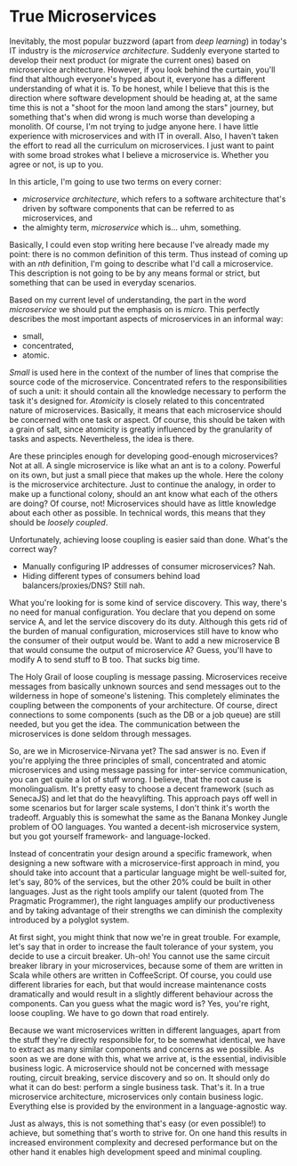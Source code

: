 # True Microservices

Inevitably, the most popular buzzword (apart from *deep learning*) in today's IT industry is the *microservice architecture*. Suddenly everyone started to develop their next product (or migrate the current ones) based on microservice architecture. However, if you look behind the curtain, you'll find that although everyone's hyped about it, everyone has a different understanding of what it is. To be honest, while I believe that this is the direction where software development should be heading at, at the same time this is not a "shoot for the moon land among the stars" journey, but something that's when did wrong is much worse than developing a monolith. Of course, I'm not trying to judge anyone here. I have little experience with microservices and with IT in overall. Also, I haven't taken the effort to read all the curriculum on microservices. I just want to paint with some broad strokes what I believe a microservice is. Whether you agree or not, is up to you.

In this article, I'm going to use two terms on every corner: 

  * *microservice architecture*, which refers to a software architecture that's driven by software components that can be referred to as microservices, and
  * the almighty term, *microservice* which is... uhm, something. 
  
Basically, I could even stop writing here because I've already made my point: there is no common definition of this term. Thus instead of coming up with an *nth* definition, I'm going to describe what I'd call a microservice. This description is not going to be by any means formal or strict, but something that can be used in everyday scenarios.

Based on my current level of understanding, the part in the word *microservice* we should put the emphasis on is *micro*. This perfectly describes the most important aspects of microservices in an informal way: 

  * small,
  * concentrated,
  * atomic.

*Small* is used here in the context of the number of lines that comprise the source code of the microservice. Concentrated refers to the responsibilities of such a unit: it should contain all the knowledge necessary to perform the task it's designed for. *Atomicity* is closely related to this concentrated nature of microservices. Basically, it means that each microservice should be concerned with one task or aspect. Of course, this should be taken with a grain of salt, since atomicity is greatly influenced by the granularity of tasks and aspects. Nevertheless, the idea is there.

Are these principles enough for developing good-enough microservices? Not at all. A single microservice is like what an ant is to a colony. Powerful on its own, but just a small piece that makes up the whole. Here the colony is the microservice architecture. Just to continue the analogy, in order to make up a functional colony, should an ant know what each of the others are doing? Of course, not! Microservices should have as little knowledge about each other as possible. In technical words, this means that they should be *loosely coupled*. 

Unfortunately, achieving loose coupling is easier said than done. What's the correct way? 
 
  * Manually configuring IP addresses of consumer microservices? Nah. 
  * Hiding different types of consumers behind load balancers/proxies/DNS? Still nah. 

What you're looking for is some kind of service discovery. This way, there's no need for manual configuration. You declare that you depend on some service A, and let the service discovery do its duty. Although this gets rid of the burden of manual configuration, microservices still have to know who the consumer of their output would be. Want to add a new microservice B that would consume the output of microservice A? Guess, you'll have to modify A to send stuff to B too. That sucks big time.

The Holy Grail of loose coupling is message passing. Microservices receive messages from basically unknown sources and send messages out to the wilderness in hope of someone's listening. This completely eliminates the coupling between the components of your architecture. Of course, direct connections to some components (such as the DB or a job queue) are still needed, but you get the idea. The communication between the microservices is done seldom through messages.

So, are we in Microservice-Nirvana yet? The sad answer is no. Even if you're applying the three principles of small, concentrated and atomic microservices and using message passing for inter-service communication, you can get quite a lot of stuff wrong. I believe, that the root cause is monolingualism. It's pretty easy to choose a decent framework (such as SenecaJS) and let that do the heavylifting. This approach pays off well in some scenarios but for larger scale systems, I don't think it's worth the tradeoff. Arguably this is somewhat the same as the Banana Monkey Jungle problem of OO languages. You wanted a decent-ish microservice system, but you got yourself framework- and language-locked.

Instead of concentratin your design around a specific framework, when designing a new software with a microservice-first approach in mind, you should take into account that a particular language might be well-suited for, let's say, 80% of the services, but the other 20% could be built in other languages. Just as the right tools amplify our talent (quoted from The Pragmatic Programmer), the right languages amplify our productiveness and by taking advantage of their strengths we can diminish the complexity introduced by a polyglot system.

At first sight, you might think that now we're in great trouble. For example, let's say that in order to increase the fault tolerance of your system, you decide to use a circuit breaker. Uh-oh! You cannot use the same circuit breaker library in your microservices, because some of them are written in Scala while others are written in CoffeeScript. Of course, you could use different libraries for each, but that would increase maintenance costs dramatically and would result in a slightly different behaviour across the components. Can you guess what the magic word is? Yes, you're right, loose coupling. We have to go down that road entirely.

Because we want microservices written in different languages, apart from the stuff they're directly responsible for, to be somewhat identical, we have to extract as many similar components and concerns as we possible. As soon as we are done with this, what we arrive at, is the essential, indivisible business logic. A microservice should not be concerned with message routing, circuit breaking, service discovery and so on. It should only do what it can do best: perform a single business task. That's it. In a true microservice architecture, microservices only contain business logic. Everything else is provided by the environment in a language-agnostic way. 

Just as always, this is not something that's easy (or even possible!) to achieve, but something that's worth to strive for. On one hand this results in increased environment complexity and decresed performance but on the other hand it enables high development speed and minimal coupling.
